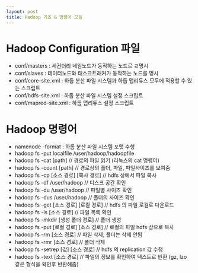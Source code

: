 ```yaml
---
layout: post
title: Hadoop 기초 & 명령어 모음
---
```


# Hadoop Configuration 파일
* conf/masters : 세컨더리 네임노드가 동작하는 노드르 ㄹ명시
* conf/slaves : 데이터노드와 태스크트래커가 동작하는 노드를 명시
* conf/core-site.xml : 하둡 분산 파일 시스템과 하둡 맵리듀스 모두에 적용할 수 있는 스크립트
* conf/hdfs-site.xml : 하둡 분산 파일 시스템 설정 스크립트
* conf/mapred-site.xml : 하둡 맵리듀스 설정 스크립트

# Hadoop 명령어
* namenode -format : 하둡 분산 파일 시스템 포맷 수행
* hadoop fs -put localfile /user/hadoop/hadoopfile
* hadoop fs -cat [path]			// 경로의 파일 읽기 (리눅스의 cat 명령어)
* hadoop fs -count [path]			// 경로상의 폴더, 파일, 파일사이즈를 보여줌
* hadoop fs -cp [소스 경로] [복사 경로]	// hdfs 상에서 파일 복사
* hadoop fs -df /user/hadoop		// 디스크 공간 확인
* hadoop fs -du /user/hadoop		// 파일별 사이즈 확인
* hadoop fs -dus /user/hadoop		// 폴더의 사이즈 확인
* hadoop fs -get [소스 경로] [로컬 경로]	// hdfs 의 파일 로컬로 다운로드
* hadoop fs -ls [소스 경로]		// 파일 목록 확인
* hadoop fs -mkdir [생성 폴더 경로]	// 폴더 생성
* hadoop fs -put [로컬 경로] [소스 경로]	// 로컬의 파일 hdfs 상으로 복사
* hadoop fs -rm [소스 경로]		// 파일 삭제, 폴더는 삭제 안됨
* hadoop fs -rmr [소스 경로]		// 폴더 삭제
* hadoop fs -setrep [값] [소스 경로]	// hdfs 의 replication 값 수정
* hadoop fs -text [소스 경로]   // 파일의 정보를 확인하여 텍스트로 반환 (gz, lzo 같은 형식을 확인후 반환해줌)
